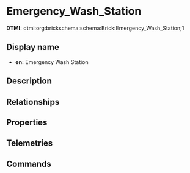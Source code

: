 # Emergency_Wash_Station
**DTMI:** dtmi:org:brickschema:schema:Brick:Emergency_Wash_Station;1
## Display name
- **en:** Emergency Wash Station
## Description
## Relationships
## Properties
## Telemetries
## Commands
